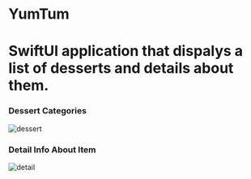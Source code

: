 # YumTum
# SwiftUI application that dispalys a list of desserts and details about them.

### Dessert Categories
![dessert](https://user-images.githubusercontent.com/77139888/218237355-859aa493-835d-4b17-a598-eccf8771db15.png)

### Detail Info About Item
![detail](https://user-images.githubusercontent.com/77139888/218237364-db851cb1-0b05-41eb-9042-cc4bd8d33a3b.png)


